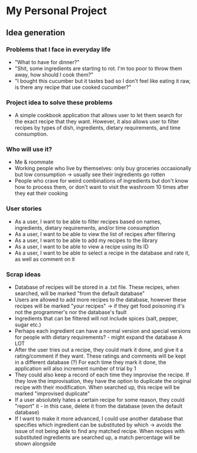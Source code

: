 # My Personal Project

[//]: # (## A subtitle)

[//]: # ()
[//]: # (A *bulleted* list:)

[//]: # (- item 1)

[//]: # (- item 2)

[//]: # (- item 3)

[//]: # ()
[//]: # (An example of text with **bold** and *italic* fonts.  )

## Idea generation

### Problems that I face in everyday life

- "What to have for dinner?"
- "Shit, some ingredients are starting to rot. I'm too poor to throw them away,
how should I cook them?" 
- "I bought this cucumber but it tastes bad so I don't feel like eating it 
raw, is there any recipe that use cooked cucumber?"

### Project idea to solve these problems

- A simple cookbook application that allows user to let them search for the
exact recipe that they want. However, it also allows user to filter recipes by
types of dish, ingredients, dietary requirements, and time consumption.

### Who will use it?

- Me & roommate
- Working people who live by themselves: only buy groceries occasionally but low
consumption -> usually see their ingredients go rotten
- People who crave for weird combinations of ingredients but don't know how to
process them, or don't want to visit the washroom 10 times after they
eat their cooking

### User stories

- As a user, I want to be able to filter recipes based on names, ingredients,
dietary requirements, and/or time consumption
- As a user, I want to be able to view the list of recipes after filtering
- As a user, I want to be able to add my recipes to the library
- As a user, I want to be able to view a recipe using its ID
- As a user, I want to be able to select a recipe in the database and rate it, as
well as comment on it

### Scrap ideas

- Database of recipes will be stored in a .txt file. These recipes, when searched,
will be marked "from the default database"
- Users are allowed to add more recipes to the database, however these recipes will
be marked "your recipes" -> if they get food poisoning it's not the programmer's
nor the database's fault
- Ingredients that can be filtered will not include spices (salt, pepper, sugar etc.)
- Perhaps each ingredient can have a normal version and special versions for
people with dietary requirements? - might expand the database A LOT
- After the user tries out a recipe, they could mark it done, and give it a
rating/comment if they want. These ratings and comments will be kept in a different
database (?) For each time they mark it done, the application will also increment
number of trial by 1
- They could also keep a record of each time they improvise the recipe. If they love
the improvisation, they have the option to duplicate the original recipe with
their modification. When searched up, this recipe will be marked "improvised duplicate"
- If a user absolutely hates a certain recipe for some reason, they could "report"
it - in this case, delete it from the database (even the default database)
- If I want to make it more advanced, I could use another database that specifies
which ingredient can be substituted by which -> avoids the issue of not being able
to find any matched recipe. When recipes with substituted ingredients are searched
up, a match percentage will be shown alongside